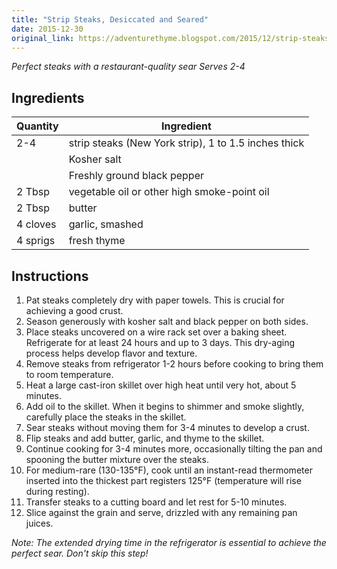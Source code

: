 ```yaml
---
title: "Strip Steaks, Desiccated and Seared"
date: 2015-12-30
original_link: https://adventurethyme.blogspot.com/2015/12/strip-steaks-desiccated-and-seared.html
---
```


_Perfect steaks with a restaurant-quality sear_
_Serves 2-4_

## Ingredients


| Quantity | Ingredient |
| -------- | ---------- |
| 2-4 | strip steaks (New York strip), 1 to 1.5 inches thick |
| | Kosher salt |
| | Freshly ground black pepper |
| 2 Tbsp | vegetable oil or other high smoke-point oil |
| 2 Tbsp | butter |
| 4 cloves | garlic, smashed |
| 4 sprigs | fresh thyme |

## Instructions


1. Pat steaks completely dry with paper towels. This is crucial for achieving a good crust.
2. Season generously with kosher salt and black pepper on both sides.
3. Place steaks uncovered on a wire rack set over a baking sheet. Refrigerate for at least 24 hours and up to 3 days. This dry-aging process helps develop flavor and texture.
4. Remove steaks from refrigerator 1-2 hours before cooking to bring them to room temperature.
5. Heat a large cast-iron skillet over high heat until very hot, about 5 minutes.
6. Add oil to the skillet. When it begins to shimmer and smoke slightly, carefully place the steaks in the skillet.
7. Sear steaks without moving them for 3-4 minutes to develop a crust.
8. Flip steaks and add butter, garlic, and thyme to the skillet.
9. Continue cooking for 3-4 minutes more, occasionally tilting the pan and spooning the butter mixture over the steaks.
10. For medium-rare (130-135°F), cook until an instant-read thermometer inserted into the thickest part registers 125°F (temperature will rise during resting).
11. Transfer steaks to a cutting board and let rest for 5-10 minutes.
12. Slice against the grain and serve, drizzled with any remaining pan juices.

_Note: The extended drying time in the refrigerator is essential to achieve the perfect sear. Don't skip this step!_
